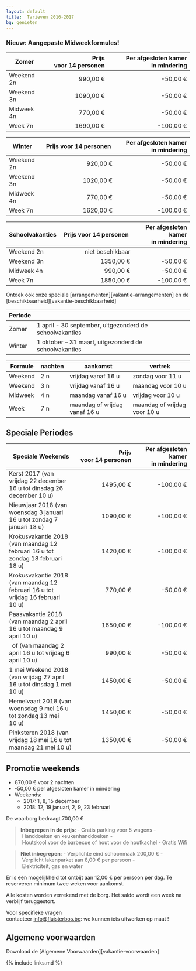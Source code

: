 ```yaml
---
layout: default
title:  Tarieven 2016-2017
bg: genieten
---
```


### Nieuw: Aangepaste Midweekformules!


|Zomer      | Prijs voor 14 personen | Per afgesloten kamer in mindering
|-----------|-----------------------:|---------------------------:
|Weekend 2n |   990,00&nbsp;€        |  -50,00&nbsp;€
|Weekend 3n |  1090,00&nbsp;€        |  -50,00&nbsp;€
|Midweek 4n |   770,00&nbsp;€        |  -50,00&nbsp;€
|Week 7n    |  1690,00&nbsp;€        | -100,00&nbsp;€

|Winter     | Prijs voor 14 personen | Per afgesloten kamer in mindering
|-----------|-----------------------:|---------------------------:
|Weekend 2n |   920,00&nbsp;€        |  -50,00&nbsp;€
|Weekend 3n |  1020,00&nbsp;€        |  -50,00&nbsp;€
|Midweek 4n |   770,00&nbsp;€        |  -50,00&nbsp;€
|Week 7n    |  1620,00&nbsp;€        | -100,00&nbsp;€

|Schoolvakanties | Prijs voor 14 personen | Per afgesloten kamer in mindering
|-----------|-----------------------:|---------------------------:
|Weekend 2n |   niet beschikbaar     |
|Weekend 3n |  1350,00&nbsp;€        |  -50,00&nbsp;€
|Midweek 4n |   990,00&nbsp;€        |  -50,00&nbsp;€
|Week 7n    |  1850,00&nbsp;€        | -100,00&nbsp;€

Ontdek ook onze speciale [arrangementen][vakantie-arrangementen] en de [beschikbaarheid][vakantie-beschikbaarheid]

|Periode ||
|------- |-------------
|Zomer   |  1 april - 30 september, uitgezonderd de schoolvakanties            
|Winter  |  1 oktober – 31 maart, uitgezonderd de schoolvakanties

|Formule          | nachten | aankomst                                | vertrek
|-----------------|---------|-----------------------------------------|-----------------------------------
|Weekend          | 2 n     | vrijdag vanaf&nbsp;16&nbsp;u            | zondag voor&nbsp;11&nbsp;u
|Weekend          | 3 n     | vrijdag vanaf&nbsp;16&nbsp;u            | maandag voor&nbsp;10&nbsp;u
|Midweek          | 4 n     | maandag vanaf&nbsp;16&nbsp;u            | vrijdag voor&nbsp;10&nbsp;u
|Week             | 7 n     | maandag of vrijdag vanaf&nbsp;16&nbsp;u | maandag of vrijdag voor&nbsp;10&nbsp;u


## Speciale Periodes

|Speciale Weekends         | Prijs voor 14 personen                                       | Per afgesloten kamer in mindering
|--------------------------|-------------------------------------------------------------:|----------------------------------:
|Kerst 2017 (van vrijdag 22 december 16&nbsp;u tot dinsdag 26 december 10&nbsp;u)         | 1495,00&nbsp;€ | -100,00&nbsp;€
|Nieuwjaar 2018 (van woensdag 3 januari  16&nbsp;u tot zondag 7 januari 18&nbsp;u)        | 1090,00&nbsp;€ | -100,00&nbsp;€
|Krokusvakantie 2018 (van maandag 12 februari 16&nbsp;u tot zondag 18 februari 18&nbsp;u) | 1420,00&nbsp;€ | -100,00&nbsp;€
|Krokusvakantie 2018 (van maandag 12 februari 16&nbsp;u tot vrijdag 16 februari 10&nbsp;u)|  770,00&nbsp;€ |  -50,00&nbsp;€
|Paasvakantie 2018 (van maandag 2 april 16&nbsp;u tot maandag 9 april 10&nbsp;u)          | 1650,00&nbsp;€ | -100,00&nbsp;€
|  &nbsp; of (van maandag 2 april 16&nbsp;u tot vrijdag 6 april 10&nbsp;u)                |  990,00&nbsp;€ |  -50,00&nbsp;€
|1 mei Weekend 2018 (van vrijdag 27 april 16&nbsp;u tot dinsdag 1 mei 10&nbsp;u)          | 1450,00&nbsp;€ |  -50,00&nbsp;€
|Hemelvaart 2018 (van woensdag 9 mei 16&nbsp;u tot zondag 13 mei 10&nbsp;u)               | 1450,00&nbsp;€ |  -50,00&nbsp;€
|Pinksteren 2018 (van vrijdag 18 mei 16&nbsp;u tot maandag 21 mei 10&nbsp;u)              | 1350,00&nbsp;€ |  -50,00&nbsp;€


## Promotie weekends

* 870,00&nbsp;€ voor 2 nachten
* -50,00&nbsp;€ per afgesloten kamer in mindering
* Weekends:
  * 2017: 1, 8, 15 december
  * 2018: 12, 19 januari, 2, 9, 23 februari


De waarborg bedraagt 700,00&nbsp;€

> **Inbegrepen in de prijs**: - Gratis parking voor 5 wagens - Handdoeken en keukenhanddoeken - Houtskool voor de barbecue of hout voor de houtkachel - Gratis Wifi

> **Niet inbegrepen**: - Verplichte eind schoonmaak 200,00&nbsp;€ - Verplicht lakenparket aan 8,00&nbsp;€ per persoon - Elektriciteit, gas en water

Er is een mogelijkheid tot ontbijt aan 12,00&nbsp;€ per persoon per dag. Te reserveren minimum twee weken voor aankomst.

Alle kosten worden verrekend met de borg. Het saldo wordt een week na verblijf teruggestort.

Voor specifieke vragen contacteer info@fluisterbos.be: we kunnen iets uitwerken op maat !

## Algemene voorwaarden
Download de [Algemene Voorwaarden][vakantie-voorwaarden]

{% include links.md %}

